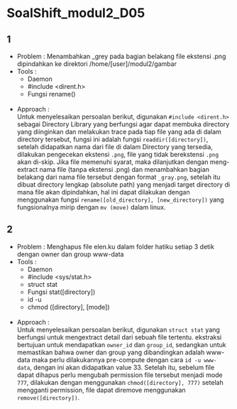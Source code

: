 # SoalShift_modul2_D05

## 1 <br/>
- Problem : Menambahkan _grey pada bagian belakang file ekstensi .png dipindahkan ke direktori /home/[user]/modul2/gambar <br/>
- Tools :
  - Daemon
  - #include <dirent.h>
  - Fungsi rename() <br/><br/>
- Approach : <br/>
Untuk menyelesaikan persoalan berikut, digunakan `#include <dirent.h>` sebagai Directory Library yang berfungsi agar dapat
membuka directory yang diinginkan dan melakukan trace pada tiap file yang ada di dalam directory tersebut, fungsi ini
adalah fungsi `readdir([directory])`, setelah didapatkan nama dari file di dalam Directory yang tersedia, dilakukan pengecekan
ekstensi `.png`, file yang tidak berekstensi `.png` akan di-skip. Jika file memenuhi syarat, maka dilanjutkan dengan meng-extract
nama file (tanpa ekstensi .png) dan menambahkan bagian belakang dari nama file tersebut dengan format `_gray.png`, setelah itu
dibuat directory lengkap (absolute path) yang menjadi target directory di mana file akan dipindahkan, hal ini dapat dilakukan
dengan menggunakan fungsi `rename([old_directory], [new_directory])` yang fungsionalnya mirip dengan `mv (move)` dalam linux.

## 2
- Problem : Menghapus file elen.ku dalam folder hatiku setiap 3 detik dengan owner dan group www-data <br/>
- Tools :
	- Daemon
	- #include <sys/stat.h>
	- struct stat
	- Fungsi stat([directory])
	- id -u <username>
	- chmod ([directory], [mode]) <br/><br/>
- Approach : <br/>
Untuk menyelesaikan persoalan berikut, digunakan `struct stat` yang berfungsi untuk mengextract detail dari sebuah file tertentu.
ekstraksi bertujuan untuk mendapatkan `owner_id` dan `group_id`, sedangkan untuk memastikan bahwa owner dan group yang dibandingkan
adalah www-data maka perlu dilakukannya pre-compute dengan cara `id -u www-data`, dengan ini akan didapatkan value 33. Setelah itu,
sebelum file dapat dihapus perlu mengubah permission file tersebut menjadi mode `777`, dilakukan dengan menggunakan `chmod([directory], 777)`
setelah mengganti permission, file dapat diremove menggunakan `remove([directory])`.
